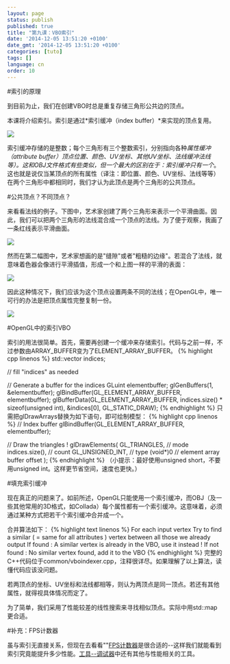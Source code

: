 ```yaml
---
layout: page
status: publish
published: true
title: "第九课：VBO索引"
date: '2014-12-05 13:51:20 +0100'
date_gmt: '2014-12-05 13:51:20 +0100'
categories: [tuto]
tags: []
language: cn
order: 10
---
```


#索引的原理

到目前为止，我们在创建VBO时总是重复存储三角形公共边的顶点。

本课将介绍索引。索引是通过*索引缓冲（index buffer）*来实现的顶点复用。

![]({{site.baseurl}}/assets/images/tuto-9-vbo-indexing/indexing1.png)


索引缓冲存储的是整数；每个三角形有三个整数索引，分别指向各种*属性缓冲（attribute buffer）*顶点位置、颜色、UV坐标、其他UV坐标、法线缓冲法线等）。这和OBJ文件格式有些类似，但一个最大的区别在于：索引缓冲*只有一个*。这也就是说仅当某顶点的所有属性（译注：即位置、颜色、UV坐标、法线等等）在两个三角形中都相同时，我们才认为此顶点是两个三角形的公共顶点。

#公共顶点？不同顶点？

来看看法线的例子。下图中，艺术家创建了两个三角形来表示一个平滑曲面。因此，我们可以把两个三角形的法线混合成一个顶点的法线。为了便于观察，我画了一条红线表示平滑曲面。

![]({{site.baseurl}}/assets/images/tuto-9-vbo-indexing/goodsmooth.png)


然而在第二幅图中，艺术家想画的是"缝隙"或者"粗糙的边缘"。若混合了法线，就意味着色器会像进行平滑插值，形成一个和上图一样的平滑的表面：

![]({{site.baseurl}}/assets/images/tuto-9-vbo-indexing/badmooth.png)


因此这种情况下，我们应该为这个顶点设置两条不同的法线；在OpenGL中，唯一可行的办法是把顶点属性完整复制一份。

![]({{site.baseurl}}/assets/images/tuto-9-vbo-indexing/spiky.png)


#OpenGL中的索引VBO

索引的用法很简单。首先，需要再创建一个缓冲来存储索引。代码与之前一样，不过参数由ARRAY_BUFFER变为了ELEMENT_ARRAY_BUFFER。
{% highlight cpp linenos %}
std::vector indices;

// fill "indices" as needed

// Generate a buffer for the indices
 GLuint elementbuffer;
 glGenBuffers(1, &elementbuffer);
 glBindBuffer(GL_ELEMENT_ARRAY_BUFFER, elementbuffer);
 glBufferData(GL_ELEMENT_ARRAY_BUFFER, indices.size() * sizeof(unsigned int), &indices[0], GL_STATIC_DRAW);
{% endhighlight %}
只需把glDrawArrays替换为如下语句，即可绘制模型：
{% highlight cpp linenos %}
// Index buffer
 glBindBuffer(GL_ELEMENT_ARRAY_BUFFER, elementbuffer);

 // Draw the triangles !
 glDrawElements(
     GL_TRIANGLES,      // mode
     indices.size(),    // count
     GL_UNSIGNED_INT,   // type
     (void*)0           // element array buffer offset
 );
{% endhighlight %}
（小提示：最好使用unsigned short，不要用unsigned int。这样更节省空间，速度也更快。）

#填充索引缓冲

现在真正的问题来了。如前所述，OpenGL只能使用一个索引缓冲，而OBJ（及一些其他常用的3D格式，如Collada）每个属性都有一个索引缓冲。这意味着，必须通过某种方式把若干个索引缓冲合并成一个。

合并算法如下：
{% highlight text linenos %}
For each input vertex
    Try to find a similar ( = same for all attributes ) vertex between all those we already output
    If found :
        A similar vertex is already in the VBO, use it instead !
    If not found :
        No similar vertex found, add it to the VBO
{% endhighlight %}
完整的C++代码位于common/vboindexer.cpp，注释很详尽。如果理解了以上算法，读懂代码应该没问题。

若两顶点的坐标、UV坐标和法线都相等，则认为两顶点是同一顶点。若还有其他属性，就得视具体情况而定了。

为了简单，我们采用了性能较差的线性搜索来寻找相似顶点。实际中用std::map更合适。

#补充：FPS计数器

虽与索引无直接关系，但现在去看看""[FPS计数器](/?page_id=436)是很合适的--这样我们就能看到索引究竟能提升多少性能。[工具--调试器](http://www.opengl-tutorial.org/miscellaneous/useful-tools-links/#header-4)中还有其他与性能相关的工具。
